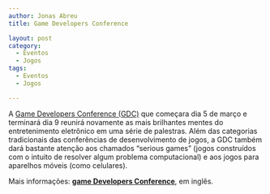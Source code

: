 ```yaml
---
author: Jonas Abreu
title: Game Developers Conference

layout: post
category:
  - Eventos
  - Jogos
tags:
  - Eventos
  - Jogos

---
```

A [Game Developers Conference (GDC)][1] que começara dia 5 de março e terminará dia 9 reunirá novamente as mais brilhantes mentes do entretenimento eletrônico em uma série de palestras. Além das categorias tradicionais das conferências de desenvolvimento de jogos, a GDC também dará bastante atenção aos chamados “serious games” (jogos construídos com o intuito de resolver algum problema computacional) e aos jogos para aparelhos móveis (como celulares).

Mais informações: **[game Developers Conference][1]**, em inglês. 














 [1]: http://www.gdconf.com





